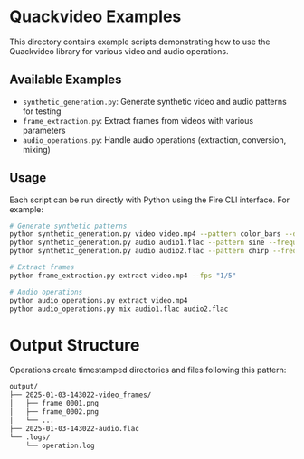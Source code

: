 # Quackvideo Examples

This directory contains example scripts demonstrating how to use the Quackvideo library for various video and audio operations.

## Available Examples

- `synthetic_generation.py`: Generate synthetic video and audio patterns for testing
- `frame_extraction.py`: Extract frames from videos with various parameters
- `audio_operations.py`: Handle audio operations (extraction, conversion, mixing)

## Usage

Each script can be run directly with Python using the Fire CLI interface. For example:

```bash
# Generate synthetic patterns
python synthetic_generation.py video video.mp4 --pattern color_bars --duration 10
python synthetic_generation.py audio audio1.flac --pattern sine --frequency 440
python synthetic_generation.py audio audio2.flac --pattern chirp --frequency 440

# Extract frames
python frame_extraction.py extract video.mp4 --fps "1/5"

# Audio operations
python audio_operations.py extract video.mp4
python audio_operations.py mix audio1.flac audio2.flac
```

# Output Structure
Operations create timestamped directories and files following this pattern:

```bash
output/
├── 2025-01-03-143022-video_frames/
│   ├── frame_0001.png
│   ├── frame_0002.png
│   └── ...
├── 2025-01-03-143022-audio.flac
└── .logs/
    └── operation.log
```